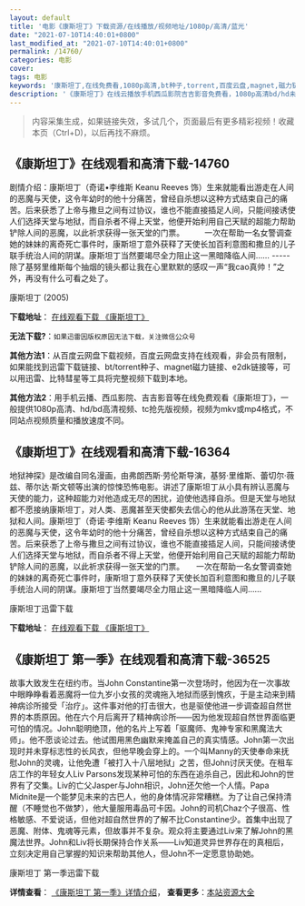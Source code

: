 ```yaml
---
layout: default
title: '电影《康斯坦丁》下载资源/在线播放/视频地址/1080p/高清/蓝光'
date: "2021-07-10T14:40:01+0800"
last_modified_at: "2021-07-10T14:40:01+0800"
permalink: /14760/
categories: 电影
cover:
tags: 电影
keywords: '康斯坦丁,在线免费看,1080p高清,bt种子,torrent,百度云盘,magnet,磁力链,迅雷下载资源'
description: '《康斯坦丁》在线云播放手机西瓜影院吉吉影音免费看，1080p高清bd/hd未删减完整版和tc抢先枪版，mkv/mp4格式，附带bt/torrent种子、magnet/磁力链、百度云盘、网盘资源迅雷下载链接'
---
```


>内容采集生成，如果链接失效，多试几个，页面最后有更多精彩视频！收藏本页（Ctrl+D)，以后再找不麻烦。


## 《康斯坦丁》在线观看和高清下载-14760

剧情介绍：康斯坦丁（奇诺•李维斯 Keanu Reeves 饰）生来就能看出游走在人间的恶魔与天使，这令年幼时的他十分痛苦，曾经自杀想以这种方式结束自己的痛苦。后来获悉了上帝与撒旦之间有过协议，谁也不能直接插足人间，只能间接诱使人们选择天堂与地狱，而自杀者不得上天堂，他便开始利用自己天赋的超能力帮助铲除人间的恶魔，以此祈求获得一张天堂的门票。  　　一次在帮助一名女警调查她的妹妹的离奇死亡事件时，康斯坦丁意外获释了天使长加百利意图和撒旦的儿子联手统治人间的阴谋。康斯坦丁当然要竭尽全力阻止这一黑暗降临人间…… ----- 除了基努里维斯每个抽烟的镜头都让我在心里默默的感叹一声“我cao真帅！”之外，再没有什么可看之处了。


康斯坦丁 (2005)

**下载地址**： [在线观看下载 《康斯坦丁》](https://www.btbtdy.me/btdy/dy5050.html) 


**无法下载?**：`如果迅雷因版权原因无法下载，关注微信公众号 `

**其他方法1**：从百度云网盘下载视频，百度云网盘支持在线观看，非会员有限制，如果能找到迅雷下载链接、bt/torrent种子、magnet磁力链接、e2dk链接等，可以用迅雷、比特彗星等工具将完整视频下载到本地。

**其他方法2**：用手机云播、西瓜影院、吉吉影音等在线免费观看《康斯坦丁》，一般提供1080p高清、hd/bd高清视频、tc抢先版视频，视频为mkv或mp4格式，不同站点视频质量和播放速度不同。


## 《康斯坦丁》在线观看和高清下载-16364

地狱神探》是改编自同名漫画，由弗朗西斯·劳伦斯导演，基努·里维斯、蕾切尔·薇兹、蒂尔达·斯文顿等出演的惊悚恐怖电影。讲述了康斯坦丁从小具有辨认恶魔与天使的能力，这种超能力对他造成无尽的困扰，迫使他选择自杀。但是天堂与地狱都不愿接纳康斯坦丁，对人类、恶魔甚至天使都失去信心的他从此游荡在天堂、地狱和人间。康斯坦丁（奇诺·李维斯 Keanu Reeves 饰）生来就能看出游走在人间的恶魔与天使，这令年幼时的他十分痛苦，曾经自杀想以这种方式结束自己的痛苦。后来获悉了上帝与撒旦之间有过协议，谁也不能直接插足人间，只能间接诱使人们选择天堂与地狱，而自杀者不得上天堂，他便开始利用自己天赋的超能力帮助铲除人间的恶魔，以此祈求获得一张天堂的门票。　　一次在帮助一名女警调查她的妹妹的离奇死亡事件时，康斯坦丁意外获释了天使长加百利意图和撒旦的儿子联手统治人间的阴谋。康斯坦丁当然要竭尽全力阻止这一黑暗降临人间……


康斯坦丁迅雷下载

**下载地址**： [在线观看下载 《康斯坦丁》](https://www.993dy.com//vod-detail-id-31476.html) 


## 《康斯坦丁 第一季》在线观看和高清下载-36525

故事大致发生在纽约市。当John Constantine第一次登场时，他因为在一次事故中眼睁睁看着恶魔将一位九岁小女孩的灵魂拖入地狱而感到愧疚，于是主动来到精神病诊所接受「治疗」。这件事对他的打击很大，也是驱使他进一步调查超自然世界的本质原因。他在六个月后离开了精神病诊所——因为他发现超自然世界面临更可怕的情况。John聪明绝顶，他的名片上写着「驱魔师、鬼神专家和黑魔法大师」。他不愿谈论过去。他试图用黑色幽默来掩盖自己的真实情感。John第一次出现时并未穿标志性的长风衣，但他早晚会穿上的。一个叫Manny的天使奉命来抚慰John的灵魂，让他免遭「被打入十八层地狱」之苦，但John讨厌天使。在租车店工作的年轻女人Liv Parsons发现某种可怕的东西在追杀自己，因此和John的世界有了交集。Liv的亡父Jasper与John相识，John还欠他一个人情。Papa Midnite是一个能梦见未来的古巴人，他的身体情况非常糟糕。为了让自己保持清醒（不睡觉也不做梦），他大量服用毒品可卡因。John的司机Chaz个子很高、性格敏感、不爱说话，但他对超自然世界的了解不比Constantine少。首集中出现了恶魔、附体、鬼魂等元素，但故事并不复杂。观众将主要通过Liv来了解John的黑魔法世界。John和Liv将长期保持合作关系&mdash;—Liv知道灵异世界存在的真相后，立刻决定用自己掌握的知识来帮助其他人，但John不一定愿意协助她。<!---剧情end--->


康斯坦丁 第一季迅雷下载

**详情查看**： [《康斯坦丁 第一季》详情介绍](/movie/36525/)， **查看更多**：[本站资源大全](/movie/t/all/)

